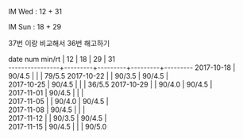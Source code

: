 IM Wed      : 12 + 31

IM Sun      : 18 + 29

37번 이랑 비교해서 36번 해고하기

date num min/rt |    12   |    18   |    29   |    31   
----------------+---------+---------+---------+---------
2017-10-18      |  90/4.5 |         |         |  79/5.5 
2017-10-22      |         |  90/3.5 |  90/4.5 |                
2017-10-25      |  90/4.5 |         |         |  36/5.5 
2017-10-29      |         |  90/4.0 |  90/4.5 |                 
2017-11-01      |  90/4.5 |         |         |         
2017-11-05      |         |  90/4.0 |  90/4.5 |         
2017-11-08      |  90/4.5 |         |         |       
2017-11-12      |         |  90/3.5 |  90/4.5 |        
2017-11-15      |  90/4.5 |         |         |  90/5.0
 

